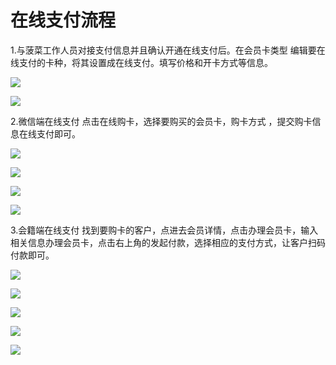 # 在线支付流程



1.与菠菜工作人员对接支付信息并且确认开通在线支付后。在会员卡类型 编辑要在线支付的卡种，将其设置成在线支付。填写价格和开卡方式等信息。

![](.gitbook/assets/1%20%2821%29.png)

![](.gitbook/assets/2%20%2825%29.png)

2.微信端在线支付   点击在线购卡，选择要购买的会员卡，购卡方式 ，提交购卡信息在线支付即可。

![](.gitbook/assets/3.jpg)

![](.gitbook/assets/4%20%284%29.jpg)

![](.gitbook/assets/5%20%283%29.png)

![](.gitbook/assets/6%20%282%29.jpg)

3.会籍端在线支付   找到要购卡的客户，点进去会员详情，点击办理会员卡，输入相关信息办理会员卡，点击右上角的发起付款，选择相应的支付方式，让客户扫码付款即可。

![](.gitbook/assets/1%20%282%29.jpg)

![](.gitbook/assets/2%20%288%29.jpg)

![](.gitbook/assets/3%20%285%29.jpg)

![](.gitbook/assets/4%20%282%29.jpg)

![](.gitbook/assets/5.jpg)

